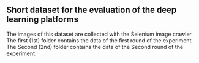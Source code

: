 ## Short dataset for the evaluation of the deep learning platforms

The images of this dataset are collected with the Selenium image crawler.
The first (1st) folder contains the data of the first round of the experiment.
The Second (2nd) folder contains the data of the Second round of the experiment.
